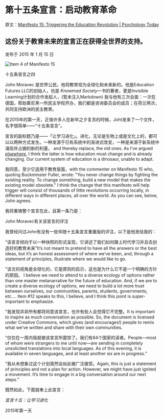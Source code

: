 # 第十五条宣言：启动教育革命

原文：[Manifesto 15: Triggering the Education Revolution | Psychology Today](https://www.psychologytoday.com/us/blog/freedom-learn/201501/manifesto-15-triggering-the-education-revolution)

## 这份关于教育未来的宣言正在获得全世界的支持。

发布于 2015 年 1 月 15 日

![Item 4 of Manifesto 15](https://cdn.psychologytoday.com/sites/default/files/styles/article-inline-half/public/blogs/1194/2015/01/168580-173802.png?itok=JQqt2rP6)

十五条宣言之四

John Moravec 是世界公民，他将教育视为全球化和未来新的。他是Education Futures LLC的创始人，也是 *Knowmad Society*一书的著者，更是Invisible Learning计划的合作发起人，(暂未注入Markdown)  我与他有三次会面：一次在德国，帮助慕尼黑一所民主学校开办，我们都是咨询委员会的成员；在荷兰两次，共同支持欧洲的民主教育。

在2015年的第一天，正值许多人在新年之夕复苏的时候，Joht发来了一个文件，名字很简单——“十五条宣言”。

宣言的副标题乃是——「让学习进化」。进化，无论是生物上或是文化上的，都可以以两种方式发生。一种发源于已有系统中的渐进式改变，一种是来源于新系统中涌现并占据的新的利基， and thereby replace, the old ones. As I’ve argued [elsewhere](https://www.psychologytoday.com/us/blog/freedom-learn/201108/is-real-educational-reform-possible-if-so-how), I think the latter is how education must change and is already changing. Our current system of education is a dinosaur, unable to adapt.

我同意，至少它适用于教育层面，with the commenter on Manifesto 15 who, quoting Buckminster Fuller, wrote: "You never change things by fighting the existing reality. To change something, build a new model that makes the existing model obsolete." I think the change that this manifesto will help trigger will consist of thousands of little revolutions occurring locally, in different ways in different places, all over the world. As you can see, below, John agrees.

我将重铸整个宣言在此，且第一条乃是：

John Moravec有关该宣言的评注

我曾经问过John有没有一些伴随十五条宣言重置版的评注，以下是他发给我的：

“该宣言倾向于以一种快照的形式呈现，它讲述了我们如何跟上时代学习并且去创造好的教育未来”It’s not meant to pretend to have all the answers or the best ideas, but it’s an honest assessment of where we’ve been, and, through a statement of principles, illustrate where we would like to go.

"该文的视角是全球化的，它是原则的启示，这也是为什么它不是一个明确的方针的原因。 I believe we need to attend to a diverse ecology of options rather than one master metanarrative for the future of education. And, if we are to create a diverse ecology of options, we need to build a lot more trust between ourselves, our communities, parents, students, governments, etc…. Item #12 speaks to this, I believe, and I think this point is super-important to emphasize.

"我发现并非所有都将同意该宣言，也许有些人会觉得它不完整。It is important to inspire as much conversation as possible. So, the document is licensed under Creative Commons, which gives (and encourages!) people to remix what we’ve written and share with their own communities.

“仅仅在一周内我就被该宣言所震惊了。我们有84个国家的读者。People—most of whom were strangers to me until now—are sending in completely unsolicited translations into local languages. As of this evening, it is available in seven languages, and at least another six are in progress.”

"我从未想象过这个计划竟然会如此被广泛接受。Again, this is just a statement of principles and not a plan for action. However, we might have just ignited a movement. It’s time to engage in a big conversation around our next steps.”

既然如此，下面就奉上此宣言：

*宣言十五：让学习进化*

2015年第一天